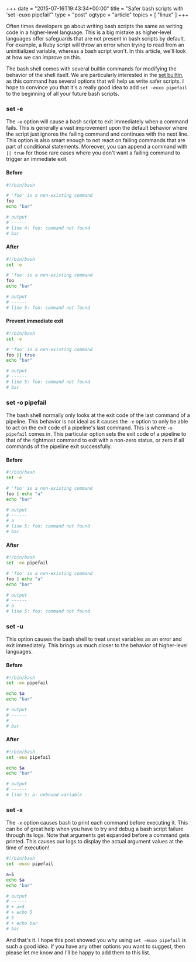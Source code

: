 +++
date = "2015-07-16T19:43:34+00:00"
title = "Safer bash scripts with 'set -euxo pipefail'"
type = "post"
ogtype = "article"
topics = [ "linux" ]
+++

Often times developers go about writing bash scripts the same as writing code in a higher-level language. This is a big mistake as higher-level languages offer safeguards that are not present in bash scripts by default. For example, a Ruby script will throw an error when trying to read from an uninitialized variable, whereas a bash script won't. In this article, we'll look at how we can improve on this.

The bash shell comes with several builtin commands for modifying the behavior of the shell itself. We are particularly interested in the [set builtin](https://www.gnu.org/software/bash/manual/html_node/The-Set-Builtin.html), as this command has several options that will help us write safer scripts. I hope to convince you that it's a really good idea to add `set -euxo pipefail` to the beginning of all your future bash scripts.

### set -e

The `-e` option will cause a bash script to exit immediately when a command fails. This is generally a vast improvement upon the default behavior where the script just ignores the failing command and continues with the next line. This option is also smart enough to not react on failing commands that are part of conditional statements. Moreover, you can append a command with `|| true` for those rare cases where you don't want a failing command to trigger an immediate exit.

#### Before
```bash
#!/bin/bash

# 'foo' is a non-existing command
foo
echo "bar"

# output
# ------
# line 4: foo: command not found
# bar
```

#### After
```bash
#!/bin/bash
set -e

# 'foo' is a non-existing command
foo
echo "bar"

# output
# ------
# line 5: foo: command not found
```

#### Prevent immediate exit
```bash
#!/bin/bash
set -e

# 'foo' is a non-existing command
foo || true
echo "bar"

# output
# ------
# line 5: foo: command not found
# bar
```

### set -o pipefail

The bash shell normally only looks at the exit code of the last command of a pipeline. This behavior is not ideal as it causes the `-e` option to only be able to act on the exit code of a pipeline's last command. This is where `-o pipefail` comes in. This particular option sets the exit code of a pipeline to that of the rightmost command to exit with a non-zero status, or zero if all commands of the pipeline exit successfully.

#### Before
```bash
#!/bin/bash
set -e

# 'foo' is a non-existing command
foo | echo "a"
echo "bar"

# output
# ------
# a
# line 5: foo: command not found
# bar
```

#### After
```bash
#!/bin/bash
set -eo pipefail

# 'foo' is a non-existing command
foo | echo "a"
echo "bar"

# output
# ------
# a
# line 5: foo: command not found
```

### set -u

This option causes the bash shell to treat unset variables as an error and exit immediately. This brings us much closer to the behavior of higher-level languages.

#### Before
```bash
#!/bin/bash
set -eo pipefail

echo $a
echo "bar"

# output
# ------
#
# bar
```

#### After
```bash
#!/bin/bash
set -euo pipefail

echo $a
echo "bar"

# output
# ------
# line 5: a: unbound variable
```

### set -x

The `-x` option causes bash to print each command before executing it. This can be of great help when you have to try and debug a bash script failure through its logs. Note that arguments get expanded before a command gets printed. This causes our logs to display the actual argument values at the time of execution!

```bash
#!/bin/bash
set -euxo pipefail

a=5
echo $a
echo "bar"

# output
# ------
# + a=5
# + echo 5
# 5
# + echo bar
# bar
```

And that's it. I hope this post showed you why using `set -euxo pipefail` is such a good idea. If you have any other options you want to suggest, then please let me know and I'll be happy to add them to this list.

